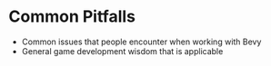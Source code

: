 # Common Pitfalls

 - Common issues that people encounter when working with Bevy
 - General game development wisdom that is applicable
